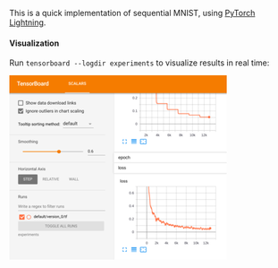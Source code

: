 This is a quick implementation of sequential MNIST, using [PyTorch Lightning](https://github.com/williamFalcon/pytorch-lightning).

#### Visualization

Run `tensorboard --logdir experiments` to visualize results in real time:

![Tensorboard Screenshot](img/tensorboard2.png)
